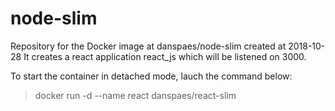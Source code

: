 # node-slim
Repository for the Docker image at danspaes/node-slim created at 2018-10-28
It creates a react application react\_js which will be listened on 3000. 

To start the container in detached mode, lauch the command below:  
> docker run -d --name react danspaes/react-slim 
